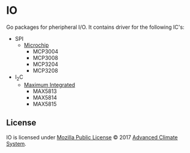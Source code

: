 # IO

Go packages for pheripheral I/O. It contains driver for the following IC's:

* SPI
    * [Microchip][spi/microchip]
        * MCP3004
        * MCP3008
        * MCP3204
        * MCP3208
* I<sub>2</sub>C
    * [Maximum Integrated][i2c/max]
        * MAX5813
        * MAX5814
        * MAX5815

## License

IO is licensed under [Mozilla Public License][mpl] © 2017 [Advanced Climate
System][acs].

[acs]: http://advancedclimate.nl
[mpl]: LICENSE
[i2c/max]: https://godoc.org/github.com/AdvancedClimateSystems/io/i2c/max
[spi/microchip]: https://godoc.org/github.com/AdvancedClimateSystems/io/spi/microchip
